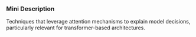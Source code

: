 ### Mini Description

Techniques that leverage attention mechanisms to explain model decisions, particularly relevant for transformer-based architectures.
